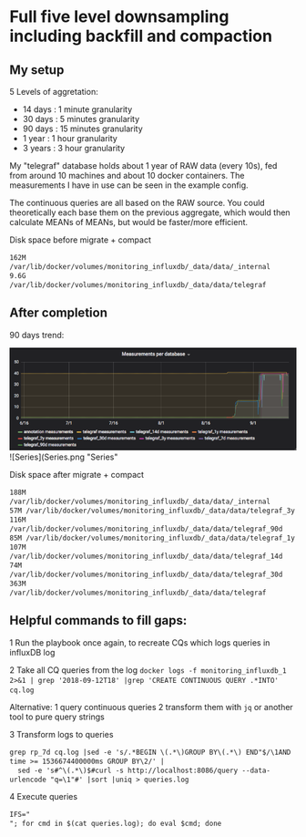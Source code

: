 Full five level downsampling including backfill and compaction
==============================================================

My setup
--------

5 Levels of aggretation:
* 14 days : 1 minute granularity
* 30 days : 5 minutes granularity
* 90 days : 15 minutes granularity
* 1 year  : 1 hour granularity
* 3 years : 3 hour granularity

My "telegraf" database holds about 1 year of RAW data (every 10s), fed from around 10 machines and about 10 docker containers. The measurements I have in use can be seen in the example config.

The continuous queries are all based on the RAW source. You could theoretically each base them on the previous aggregate, which would then calculate MEANs of MEANs, but would be faster/more efficient.

Disk space before migrate + compact
```
162M	/var/lib/docker/volumes/monitoring_influxdb/_data/data/_internal
9.6G	/var/lib/docker/volumes/monitoring_influxdb/_data/data/telegraf
```

After completion
----------------

90 days trend:

![Measurements](Measurements.png "Measurements")
![Series](Series.png "Series"

Disk space after migrate + compact
```
188M	/var/lib/docker/volumes/monitoring_influxdb/_data/data/_internal
57M	/var/lib/docker/volumes/monitoring_influxdb/_data/data/telegraf_3y
116M	/var/lib/docker/volumes/monitoring_influxdb/_data/data/telegraf_90d
85M	/var/lib/docker/volumes/monitoring_influxdb/_data/data/telegraf_1y
107M	/var/lib/docker/volumes/monitoring_influxdb/_data/data/telegraf_14d
74M	/var/lib/docker/volumes/monitoring_influxdb/_data/data/telegraf_30d
363M	/var/lib/docker/volumes/monitoring_influxdb/_data/data/telegraf
```

Helpful commands to fill gaps:
------------------------------

1 Run the playbook once again, to recreate CQs which logs queries in influxDB log

2 Take all CQ queries from the log 
  `docker logs -f monitoring_influxdb_1 2>&1 | grep '2018-09-12T18' |grep 'CREATE CONTINUOUS QUERY .*INTO' cq.log`

Alternative:
1 query continuous queries 
2 transform them with `jq` or another tool to pure query strings

3 Transform logs to queries
```
grep rp_7d cq.log |sed -e 's/.*BEGIN \(.*\)GROUP BY\(.*\) END"$/\1AND time >= 1536674400000ms GROUP BY\2/' | 
  sed -e 's#^\(.*\)$#curl -s http://localhost:8086/query --data-urlencode "q=\1"#' |sort |uniq > queries.log
```

4 Execute queries
```
IFS="
"; for cmd in $(cat queries.log); do eval $cmd; done
```

